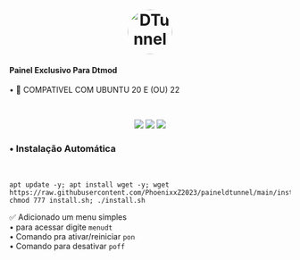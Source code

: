 <h1 align="center">
  <img src="https://i.ibb.co/7SMc2NX/logo.jpg" alt="DTunnel" style="width: 80px; height: 80px; border-radius: 50%;">
</h1>

<h4>Painel Exclusivo Para Dtmod</h4>
• 📌 COMPATIVEL COM UBUNTU 20 E (OU) 22 

<br> <p align="center">
 <img src="https://img.shields.io/static/v1?label=DTunnel&message=Mod&color=E51C44&labelColor=0A1033" />
  <img src="https://img.shields.io/static/v1?label=Open&message=Source&color=E51C44&labelColor=0A1033" />
  <img src="https://i.ibb.co/0yPYBjy/preview.png" />
</p>

<h3>• Instalação Automática</h3> <br>

````
apt update -y; apt install wget -y; wget https://raw.githubusercontent.com/PhoenixxZ2023/paineldtunnel/main/install.sh; chmod 777 install.sh; ./install.sh
````


✅ Adicionado um menu simples <br>
• para acessar digite ```menudt``` <br>
• Comando pra ativar/reiniciar ```pon``` <br>
• Comando para desativar ```poff``` <br>

